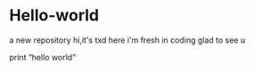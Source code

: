 # Hello-world
a new repository
hi,it's txd here
i'm fresh in coding
glad to see u

print “hello world”
